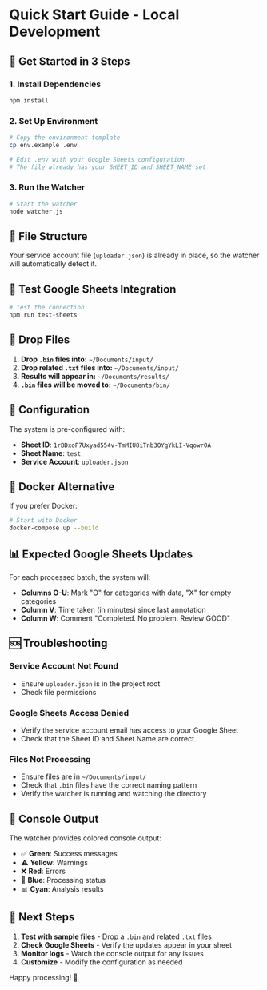 # Quick Start Guide - Local Development

## 🚀 Get Started in 3 Steps

### 1. Install Dependencies
```bash
npm install
```

### 2. Set Up Environment
```bash
# Copy the environment template
cp env.example .env

# Edit .env with your Google Sheets configuration
# The file already has your SHEET_ID and SHEET_NAME set
```

### 3. Run the Watcher
```bash
# Start the watcher
node watcher.js
```

## 📁 File Structure

Your service account file (`uploader.json`) is already in place, so the watcher will automatically detect it.

## 🧪 Test Google Sheets Integration

```bash
# Test the connection
npm run test-sheets
```

## 📂 Drop Files

1. **Drop `.bin` files into:** `~/Documents/input/`
2. **Drop related `.txt` files into:** `~/Documents/input/`
3. **Results will appear in:** `~/Documents/results/`
4. **`.bin` files will be moved to:** `~/Documents/bin/`

## 🔧 Configuration

The system is pre-configured with:
- **Sheet ID**: `1rBDxoP7Uxyad554v-TmMIU8iTnb3OYgYkLI-Vqowr0A`
- **Sheet Name**: `test`
- **Service Account**: `uploader.json`

## 🐳 Docker Alternative

If you prefer Docker:
```bash
# Start with Docker
docker-compose up --build
```

## 📊 Expected Google Sheets Updates

For each processed batch, the system will:
- **Columns O-U**: Mark "O" for categories with data, "X" for empty categories
- **Column V**: Time taken (in minutes) since last annotation
- **Column W**: Comment "Completed. No problem. Review GOOD"

## 🆘 Troubleshooting

### Service Account Not Found
- Ensure `uploader.json` is in the project root
- Check file permissions

### Google Sheets Access Denied
- Verify the service account email has access to your Google Sheet
- Check that the Sheet ID and Sheet Name are correct

### Files Not Processing
- Ensure files are in `~/Documents/input/`
- Check that `.bin` files have the correct naming pattern
- Verify the watcher is running and watching the directory

## 📝 Console Output

The watcher provides colored console output:
- ✅ **Green**: Success messages
- ⚠️ **Yellow**: Warnings
- ❌ **Red**: Errors
- 🔄 **Blue**: Processing status
- 📊 **Cyan**: Analysis results

## 🎯 Next Steps

1. **Test with sample files** - Drop a `.bin` and related `.txt` files
2. **Check Google Sheets** - Verify the updates appear in your sheet
3. **Monitor logs** - Watch the console output for any issues
4. **Customize** - Modify the configuration as needed

Happy processing! 🎉
